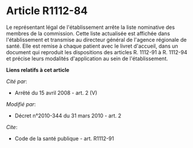 # Article R1112-84

Le représentant légal de l'établissement arrête la liste nominative des membres de la commission. Cette liste actualisée est
affichée dans l'établissement et transmise au directeur général de l'agence régionale de santé. Elle est remise à chaque
patient avec le livret d'accueil, dans un document qui reproduit les dispositions des articles R. 1112-91 à R. 1112-94 et
précise leurs modalités d'application au sein de l'établissement.

**Liens relatifs à cet article**

_Cité par_:

  - Arrêté du 15 avril 2008 - art. 2 (V)

_Modifié par_:

  - Décret n°2010-344 du 31 mars 2010 - art. 2

_Cite_:

  - Code de la santé publique - art. R1112-91
